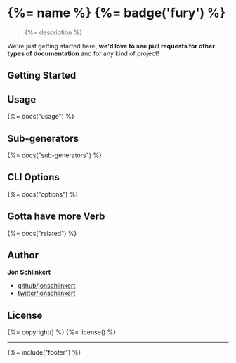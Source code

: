 # {%= name %} {%= badge('fury') %}

> {%= description %}

We're just getting started here, **we'd love to see pull requests for other types of documentation** and for any kind of project!

## Getting Started

## Usage
{%= docs("usage") %}

## Sub-generators
{%= docs("sub-generators") %}

## CLI Options
{%= docs("options") %}

## Gotta have more Verb
{%= docs("related") %}

## Author

**Jon Schlinkert**

+ [github/jonschlinkert](http://github.com/jonschlinkert)
+ [twitter/jonschlinkert](https://twitter.com/jonschlinkert)

## License
{%= copyright() %}
{%= license() %}

***

{%= include("footer") %}
